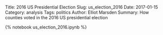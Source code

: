 Title: 2016 US Presidential Election
Slug: us_election_2016
Date: 2017-01-15
Category: analysis
Tags: politics
Author: Elliot Marsden
Summary: How counties voted in the 2016 US presidential election

<script src="https://code.jquery.com/jquery-3.1.1.min.js" integrity="sha256-hVVnYaiADRTO2PzUGmuLJr8BLUSjGIZsDYGmIJLv2b8=" crossorigin="anonymous"></script>

{% notebook us_election_2016.ipynb %}
